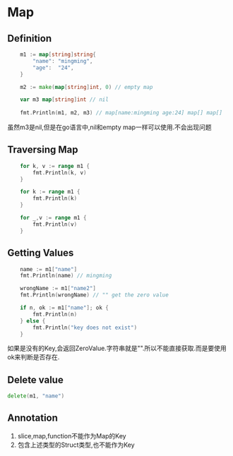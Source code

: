 # Map



## Definition

``` go
	m1 := map[string]string{
		"name": "mingming",
		"age":  "24",
	}

	m2 := make(map[string]int, 0) // empty map

	var m3 map[string]int // nil
	
	fmt.Println(m1, m2, m3) // map[name:mingming age:24] map[] map[]
```

虽然m3是nil,但是在go语言中,nil和empty map一样可以使用.不会出现问题



## Traversing Map

``` go
	for k, v := range m1 {
		fmt.Println(k, v)
	}

	for k := range m1 {
		fmt.Println(k)
	}

	for _,v := range m1 {
		fmt.Println(v)
	}
```



## Getting Values

``` go
	name := m1["name"]
	fmt.Println(name) // mingming

	wrongName := m1["name2"]
	fmt.Println(wrongName) // "" get the zero value

	if n, ok := m1["name"]; ok {
		fmt.Println(n)
	} else {
		fmt.Println("key does not exist")
	}
```

如果是没有的Key,会返回ZeroValue.字符串就是"".所以不能直接获取.而是要使用ok来判断是否存在.



## Delete value

``` go
delete(m1, "name")
```



## Annotation

1. slice,map,function不能作为Map的Key
2. 包含上述类型的Struct类型,也不能作为Key



